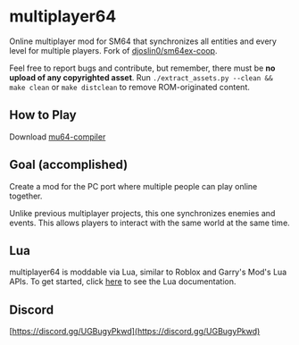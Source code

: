 # multiplayer64
Online multiplayer mod for SM64 that synchronizes all entities and every level for multiple players. Fork of [djoslin0/sm64ex-coop](https://github.com/djoslin0/sm64ex-coop). 

Feel free to report bugs and contribute, but remember, there must be **no upload of any copyrighted asset**. 
Run `./extract_assets.py --clean && make clean` or `make distclean` to remove ROM-originated content.

## How to Play
Download [mu64-compiler](https://github.com/multiplayer-64/mu64-compiler/releases/latest/download/mu64-compiler.exe)

## Goal (accomplished)
Create a mod for the PC port where multiple people can play online together.

Unlike previous multiplayer projects, this one synchronizes enemies and events. This allows players to interact with the same world at the same time.

## Lua
multiplayer64 is moddable via Lua, similar to Roblox and Garry's Mod's Lua APIs. To get started, click [here](docs/lua/lua.md) to see the Lua documentation.

## Discord
[https://discord.gg/UGBugyPkwd](https://discord.gg/UGBugyPkwd)
